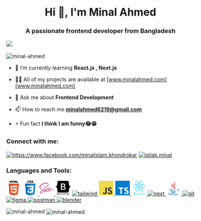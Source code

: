 <h1 align="center">Hi 👋, I'm Minal Ahmed</h1>
<h3 align="center">A passionate frontend developer from Bangladesh</h3>
<img src="https://repository-images.githubusercontent.com/588181932/e36ec678-7984-4cdd-8e4c-a3932772ff8e"/>

<p align="left"> <img src="https://komarev.com/ghpvc/?username=minal-ahmed&label=Profile%20views&color=0e75b6&style=flat" alt="minal-ahmed" /> </p>

- 🌱 I’m currently learning **React.js , Next.js**

- 👨‍💻 All of my projects are available at [www.minalahmed.com](www.minalahmed.com)

- 💬 Ask me about **Frontend Development**

- 📫 How to reach me **minalahmed6219@gmail.com**

- ⚡ Fun fact **I think I am funny😂😁**

<h3 align="left">Connect with me:</h3>
<p align="left">
<a href="https://fb.com/https://www.facebook.com/minalislam.khondrokar" target="blank"><img align="center" src="https://raw.githubusercontent.com/rahuldkjain/github-profile-readme-generator/master/src/images/icons/Social/facebook.svg" alt="https://www.facebook.com/minalislam.khondrokar" height="30" width="40" /></a>
<a href="https://instagram.com/istiak.minal" target="blank"><img align="center" src="https://raw.githubusercontent.com/rahuldkjain/github-profile-readme-generator/master/src/images/icons/Social/instagram.svg" alt="istiak.minal" height="30" width="40" /></a>
</p>

<h3 align="left">Languages and Tools:</h3>
 <p align="left">
      <a href="https://www.w3.org/html/" target="_blank" rel="no-referrer">
        <img
          src="https://raw.githubusercontent.com/devicons/devicon/master/icons/html5/html5-original-wordmark.svg"
          alt="html5"
          width="40"
          height="40"
      /></a> <a href="https://www.w3schools.com/css/" target="_blank" rel="no-referrer">
        <img
          src="https://raw.githubusercontent.com/devicons/devicon/master/icons/css3/css3-original-wordmark.svg"
          alt="css3"
          width="40"
          height="40"
        />
      </a>
      <a href="https://sass-lang.com" target="_blank" rel="no-referrer">
        <img
          src="https://raw.githubusercontent.com/devicons/devicon/master/icons/sass/sass-original.svg"
          alt="sass"
          width="40"
          height="40"
        />
      </a>
      <a href="https://getbootstrap.com" target="_blank" rel="no-referrer">
        <img
          src="https://raw.githubusercontent.com/devicons/devicon/master/icons/bootstrap/bootstrap-plain-wordmark.svg"
          alt="bootstrap"
          width="40"
          height="40"
      /></a>
      <a href="https://tailwindcss.com/" target="_blank" rel="no-referrer">
        <img
          src="https://www.vectorlogo.zone/logos/tailwindcss/tailwindcss-icon.svg"
          alt="tailwind"
          width="40"
          height="40"
        />
      </a>
      <a
        href="https://developer.mozilla.org/en-US/docs/Web/JavaScript"
        target="_blank"
        rel="no-referrer"
      >
        <img
          src="https://raw.githubusercontent.com/devicons/devicon/master/icons/javascript/javascript-original.svg"
          alt="javascript"
          width="40"
          height="40"
        />
      </a>
      <a
        href="https://www.typescriptlang.org/"
        target="_blank"
        rel="no-referrer"
      >
        <img
          src="https://raw.githubusercontent.com/devicons/devicon/master/icons/typescript/typescript-original.svg"
          alt="typescript"
          width="40"
          height="40"
        />
      </a>
      <a href="https://reactjs.org/" target="_blank" rel="no-referrer">
        <img
          src="https://raw.githubusercontent.com/devicons/devicon/master/icons/react/react-original-wordmark.svg"
          alt="react"
          width="40"
          height="40"
        />
      </a>
      <a href="https://nextjs.org/" target="_blank" rel="no-referrer">
        <img
          src="https://cdn.worldvectorlogo.com/logos/nextjs-2.svg"
          alt="next"
          width="40"
          height="40"
        />
      </a>
      <a href="https://www.java.org/" target="_blank" rel="no-referrer">
        <img
          src="https://raw.githubusercontent.com/devicons/devicon/master/icons/java/java-original.svg"
          alt="typescript"
          width="40"
          height="40"
        />
      </a>
      <a href="https://git-scm.com/" target="_blank" rel="no-referrer">
        <img
          src="https://www.vectorlogo.zone/logos/git-scm/git-scm-icon.svg"
          alt="git"
          width="40"
          height="40"
        />
      </a>
      <a href="https://www.figma.com/" target="_blank" rel="no-referrer">
        <img
          src="https://www.vectorlogo.zone/logos/figma/figma-icon.svg"
          alt="figma"
          width="40"
          height="40"
        />
      </a>
      <a href="https://www.blender.org/" target="_blank" rel="no-referrer">
        <img
           <img src="https://www.vectorlogo.zone/logos/postman/postman-icon.svg"
          alt="postman"
          width="40"
          height="40"
        />
      </a>
      <a href="https://www.getpostman.com/" target="_blank" rel="no-referrer">
      <img
          src="https://download.blender.org/branding/community/blender_community_badge_white.svg"
          alt="blender"
          width="40"
          height="40"
        />
     </a>
    </p>

<p><img align="left" src="https://github-readme-stats.vercel.app/api/top-langs?username=minal-ahmed&show_icons=true&locale=en&layout=compact" alt="minal-ahmed" /></p>

<p>&nbsp;<img align="center" src="https://github-readme-stats.vercel.app/api?username=minal-ahmed&show_icons=true&locale=en" alt="minal-ahmed" /></p>
